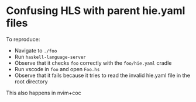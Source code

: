 # Confusing HLS with parent hie.yaml files

To reproduce:

- Navigate to `./foo`
- Run `haskell-language-server`
- Observe that it checks `foo` correctly with the `foo/hie.yaml` cradle
- Run vscode in `foo` and open `Foo.hs`
- Observe that it fails because it tries to read the invalid hie.yaml file in the root directory

This also happens in nvim+coc
